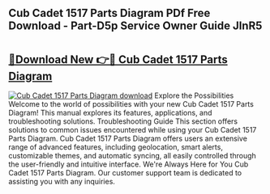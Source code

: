 ## Cub Cadet 1517 Parts Diagram PDf Free Download - Part-D5p Service Owner Guide JInR5

# <h2><a href="http://dfs0cy.blite.top/?on=Cub+Cadet+1517+Parts+Diagram">🔗Download New 👉🔴 Cub Cadet 1517 Parts Diagram</a></h2>

[![Cub Cadet 1517 Parts Diagram download](https://i.imgur.com/lujVjoI.png)](http://dfs0cy.blite.top/?on=Cub+Cadet+1517+Parts+Diagram)
Explore the Possibilities Welcome to the world of possibilities with your new Cub Cadet 1517 Parts Diagram! This manual explores its features, applications, and troubleshooting solutions. Troubleshooting Guide This section offers solutions to common issues encountered while using your Cub Cadet 1517 Parts Diagram. Cub Cadet 1517 Parts Diagram offers users an extensive range of advanced features, including geolocation, smart alerts, customizable themes, and automatic syncing, all easily controlled through the user-friendly and intuitive interface. We're Always Here for You Cub Cadet 1517 Parts Diagram. Our customer support team is dedicated to assisting you with any inquiries.
